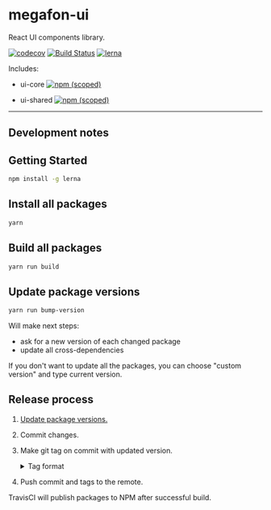 # megafon-ui

React UI components library.

[![codecov](https://codecov.io/gh/MegafonWebLab/megafon-ui/branch/master/graph/badge.svg)](https://codecov.io/gh/MegafonWebLab/megafon-ui)
[![Build Status](https://travis-ci.org/MegafonWebLab/megafon-ui.svg?branch=master)](https://travis-ci.org/MegafonWebLab/megafon-ui)
[![lerna](https://img.shields.io/badge/maintained%20with-lerna-cc00ff.svg)](https://lerna.js.org/)

Includes:
- ui-core 
[![npm (scoped)](https://img.shields.io/npm/v/@jekatigr/ui-core.svg)](https://www.npmjs.com/package/@jekatigr/ui-core)

- ui-shared 
[![npm (scoped)](https://img.shields.io/npm/v/@jekatigr/ui-shared.svg)](https://www.npmjs.com/package/@jekatigr/ui-shared)

---

## Development notes

## Getting Started

```bash
npm install -g lerna
```

## Install all packages

```bash
yarn
```

## Build all packages

```bash
yarn run build
```

## Update package versions

```bash
yarn run bump-version
```

Will make next steps:
- ask for a new version of each changed package
- update all cross-dependencies

If you don't want to update all the packages, you can choose "custom version" and type current version.

## Release process

1. [Update package versions.](#update-package-versions)
2. Commit changes.
3. Make git tag on commit with updated version.

    <details>
    <summary>Tag format</summary>
    
    - For one updated package: `<package-name>@<new-version>`, for ex. `ui-shared@1.0.1`
    - For a few updated packages: `<package-name1>@<new-version1>/<package-name2>@<new-version2>`, for ex. `ui-core@2.0.0/ui-shared@1.0.1`
    
    </details>

4. Push commit and tags to the remote.

TravisCI will publish packages to NPM after successful build. 
